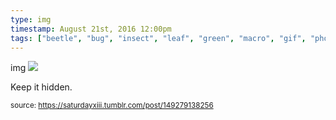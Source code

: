```yaml
---
type: img
timestamp: August 21st, 2016 12:00pm
tags: ["beetle", "bug", "insect", "leaf", "green", "macro", "gif", "photography"]
---
```

img
<img src="https://saturdayxiii.github.io/media/149279138256.gif"/>

Keep it hidden.
 
      
      
      
      
      
  
<small>source: https://saturdayxiii.tumblr.com/post/149279138256</small>